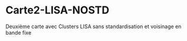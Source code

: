 # Carte2-LISA-NOSTD
 Deuxième carte avec Clusters LISA sans standardisation et voisinage en bande fixe
